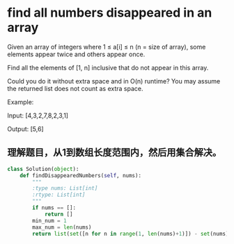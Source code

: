 # find all numbers disappeared in an array

Given an array of integers where 1 ≤ a[i] ≤ n (n = size of array), some elements appear twice and others appear once.

Find all the elements of [1, n] inclusive that do not appear in this array.

Could you do it without extra space and in O(n) runtime? You may assume the returned list does not count as extra space.

Example:

Input:
[4,3,2,7,8,2,3,1]

Output:
[5,6]

## 理解题目，从1到数组长度范围内，然后用集合解决。

```python
class Solution(object):
    def findDisappearedNumbers(self, nums):
        """
        :type nums: List[int]
        :rtype: List[int]
        """
        if nums == []:
            return []
        min_num = 1
        max_num = len(nums)
        return list(set([n for n in range(1, len(nums)+1)]) - set(nums))
```
